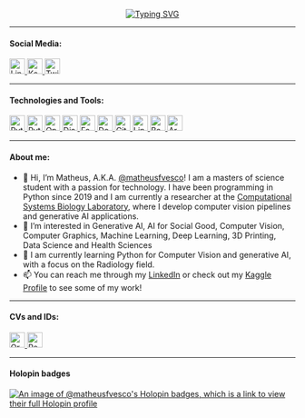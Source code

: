 <p align="center">
<a href="https://github.com/matheusfvesco">
  <img src="https://readme-typing-svg.demolab.com?font=Roboto+Mono&duration=1200&pause=1000&color=FFFFFF&center=true&multiline=true&width=500&height=90&lines=Matheus+Farinaro+Vesco;Computer+Vision+researcher+at+%40CSBL;Computer+Vision+%7C+Python+%7C+Deep+Learning" alt="Typing SVG" />
</a>
<!---
<a href="https://github.com/matheusfvesco">
  <img src="https://readme-typing-svg.demolab.com?font=Heebo&duration=1500&pause=1500&color=FFFFFF&center=true&multiline=true&width=435&height=85&lines=Matheus+Farinaro+Vesco;Rad+Tech+student+at+%40unifesp;Data+Science+%7C+Python+%7C+Machine+Learning" alt="Typing SVG" />
</a>
--->

---

<div>
  <h4>Social Media:</h4>
  <a href="https://www.linkedin.com/in/matheusfvesco">
        <img alt="LinkedIn URL" src="https://img.shields.io/badge/LinkedIn-%230a66c2?labelColor=0a66c2&style=flat-square&logo=linkedin&logoColor=%23ffffff" height="27">
  </a>
  <a href="https://www.kaggle.com/matheusfvesco">
        <img alt="Kaggle URL" src="https://img.shields.io/badge/Kaggle-%232d2d2d?labelColor=2d2d2d&style=flat-square&logo=kaggle&logoColor=%232bbdfa" height="27">
  </a>
  <a href="https://twitter.com/intent/follow?screen_name=matheusfvesco">
        <img alt="Twitter URL" src="https://img.shields.io/badge/Twitter-%231d9bf0?labelColor=1d9bf0&style=flat-square&logo=twitter&logoColor=%23ffffff" height="27">
  </a>
</div>

---

<div>
  <h4>Technologies and Tools:</h4>
  <a href="https://github.com/matheusfvesco">
        <img alt="Python URL" src="https://img.shields.io/badge/Python-%232d2d2d?labelColor=2d2d2d&style=flat-square&logo=python&logoColor=%233777ab" height="27">
  </a>
  <a href="https://pytorch.org/">
        <img alt="Pytorch URL" src="https://img.shields.io/badge/Pytorch-%232d2d2d?labelColor=2d2d2d&style=flat-square&logo=pytorch&logoColor=%23ee4c2c" height="27">
  </a>
  <!---
  <a href="https://github.com/matheusfvesco">
        <img alt="Tensorflow URL" src="https://img.shields.io/badge/Tensorflow-%232d2d2d?labelColor=2d2d2d&style=flat-square&logo=tensorflow&logoColor=%23FFA800" height="27">
  </a>
  <a href="https://github.com/matheusfvesco">
        <img alt="Scikit Learn URL" src="https://img.shields.io/badge/scikit%20learn-%232d2d2d?labelColor=2d2d2d&style=flat-square&logo=scikitlearn&logoColor=%23ffffff" height="27">
  </a>
  --->
  <a href="https://opencv.org/">
        <img alt="Opencv URL" src="https://img.shields.io/badge/OpenCV-%232d2d2d?labelColor=2d2d2d&style=flat-square&logo=opencv&logoColor=%23ffffff" height="27">
  </a>
  <a href="https://www.djangoproject.com/">
        <img alt="Django URL" src="https://img.shields.io/badge/Django-%23103e2e?labelColor=103e2e&style=flat-square&logo=django&logoColor=%23ffffff" height="27">
  </a>
  <a href="https://fastapi.tiangolo.com/">
        <img alt="Fastapi URL" src="https://img.shields.io/badge/FastAPI-%23019587?labelColor=019587&style=flat-square&logo=fastapi&logoColor=%23ffffff" height="27">
  </a>
  
  <a href="https://www.docker.com/">
        <img alt="Docker URL" src="https://img.shields.io/badge/Docker-%232496ed?labelColor=2496ed&style=flat-square&logo=docker&logoColor=%23ffffff" height="27">
  </a>
  <a href="https://github.com/matheusfvesco">
        <img alt="Git URL" src="https://img.shields.io/badge/Git-%232d2d2d?labelColor=2d2d2d&style=flat-square&logo=git&logoColor=%23f34f29" height="27">
  </a>
  
  <a href="https://github.com/matheusfvesco">
        <img alt="Linux URL" src="https://img.shields.io/badge/Linux-%232d2d2d?labelColor=2d2d2d&style=flat-square&logo=linux&logoColor=%23ffffff" height="27">
  </a>
  <a href="https://github.com/matheusfvesco">
        <img alt="Bash URL" src="https://img.shields.io/badge/Bash-%232d2d2d?labelColor=2d2d2d&style=flat-square&logo=gnubash&logoColor=%23ffffff" height="27">
  </a>
  <!---
  <a href="https://github.com/matheusfvesco">
        <img alt="Postgresql URL" src="https://img.shields.io/badge/PostgreSQL-%23336791?labelColor=336791&style=flat-square&logo=postgresql&logoColor=%23ffffff" height="27">
  </a>
  --->
  <a href="https://github.com/matheusfvesco">
        <img alt="Arduino URL" src="https://img.shields.io/badge/Arduino-%2300979d?labelColor=00979d&style=flat-square&logo=arduino&logoColor=%23ffffff" height="27">
  </a>

</div>

---

<div>
  <h4>About me:</h4>
</div>

- 👋 Hi, I’m Matheus, A.K.A. [@matheusfvesco](https://www.github.com/matheusfvesco)! I am a masters of science student with a passion for technology. I have been programming in Python since 2019 and I am currently a researcher at the [Computational Systems Biology Laboratory](https://www.csbiology.org/), where I develop computer vision pipelines and generative AI applications.
- 👀 I’m interested in Generative AI, AI for Social Good, Computer Vision, Computer Graphics, Machine Learning, Deep Learning, 3D Printing, Data Science and Health Sciences
- 🌱 I am currently learning Python for Computer Vision and generative AI, with a focus on the Radiology field.
- 📫 You can reach me through my [LinkedIn](https://www.linkedin.com/in/matheusfvesco/) or check out my [Kaggle Profile](https://www.kaggle.com/matheusfvesco) to see some of my work!

---

<div>
  <h4>CVs and IDs:</h4>
  <a href="https://orcid.org/0000-0002-4107-1281">
        <img alt="Orcid URL" src="https://img.shields.io/badge/Orcid-%232d2d2d?labelColor=2d2d2d&style=flat-square&logo=orcid&logoColor=%23A6CE39" height="27">
  </a>
  <a href="https://www.researchgate.net/profile/Matheus-Farinaro-Vesco">
        <img alt="Researchgate URL" src="https://img.shields.io/badge/ResearchGate-%232d2d2d?labelColor=2d2d2d&style=flat-square&logo=researchgate&logoColor=%2300CCBB" height="27">
  </a>
  

</div>

---

#### Holopin badges
[![An image of @matheusfvesco's Holopin badges, which is a link to view their full Holopin profile](https://holopin.me/matheusfvesco)](https://holopin.io/@matheusfvesco)
<!---
MatheusfVesco/MatheusfVesco is a ✨ special ✨ repository because its `README.md` (this file) appears on your GitHub profile.
You can click the Preview link to take a look at your changes.
--->
